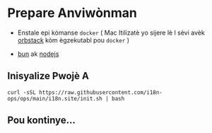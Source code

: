 # Prepare Anviwònman

* Enstale epi kòmanse `docker` ( Mac Itilizatè yo sijere lè l sèvi avèk [orbstack](https://orbstack.dev) kòm ègzekutabl pou `docker` )

* [bun](https://bun.sh/docs/installation) ak [nodejs](https://nodejs.org/en/download/package-manager)

## Inisyalize Pwojè A

```
curl -sSL https://raw.githubusercontent.com/i18n-ops/ops/main/i18n.site/init.sh | bash
```

## Pou kontinye...